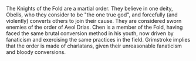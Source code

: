 The Knights of the Fold are a martial order. They believe in one deity, Obelis, who they consider to be "the one true god", and forcefully (and violently) converts others to join their cause. They are considered sworn enemies of the order of Aeol Drias.
Chen is a member of the Fold, having faced the same brutal conversion method in his youth, now driven by fanaticism and exercising the same practices in the field.
Grimstroke implies that the order is made of charlatans, given their unreasonable fanaticism and bloody conversions.
